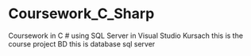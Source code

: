 # Coursework_C_Sharp
Coursework in C # using SQL Server in Visual Studio
Kursach this is the course project
BD this is database sql server
